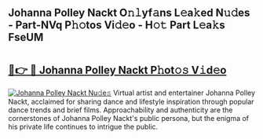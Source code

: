 ## Johanna Polley Nackt O𝚗𝚕yf𝚊ns L𝚎a𝚔ed N𝚞𝚍es - Part-NVq P𝚑𝚘tos Vi𝚍𝚎o - H𝚘𝚝 Part L𝚎a𝚔s FseUM

# <h2><a href="http://kfbvhr.oniu.top/?m=Johanna+Polley+Nackt">🔗👉 🔴 Johanna Polley Nackt P𝚑ot𝚘𝚜 V𝚒d𝚎o</a></h2>

[![Johanna Polley Nackt Nu𝚍e𝚜](https://i.imgur.com/0qMVB7G.gif)](http://kfbvhr.oniu.top/?m=Johanna+Polley+Nackt)
Virtual artist and entertainer Johanna Polley Nackt, acclaimed for sharing dance and lifestyle inspiration through popular dance trends and brief films. Approachability and authenticity are the cornerstones of Johanna Polley Nackt's public persona, but the enigma of his private life continues to intrigue the public.  
